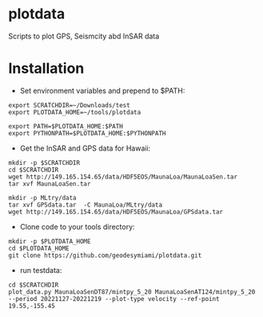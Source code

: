 # plotdata
Scripts to plot GPS, Seismcity abd InSAR data

# Installation
- Set environment variables and prepend to $PATH:
```
export SCRATCHDIR=~/Downloads/test
export PLOTDATA_HOME=~/tools/plotdata

export PATH=$PLOTDATA_HOME:$PATH
export PYTHONPATH=$PLOTDATA_HOME:$PYTHONPATH

```
- Get the InSAR and GPS data for Hawaii:
```
mkdir -p $SCRATCHDIR
cd $SCRATCHDIR
wget http://149.165.154.65/data/HDF5EOS/MaunaLoa/MaunaLoaSen.tar
tar xvf MaunaLoaSen.tar

mkdir -p MLtry/data
tar xvf GPSdata.tar  -C MaunaLoa/MLtry/data
wget http://149.165.154.65/data/HDF5EOS/MaunaLoa/GPSdata.tar
```
- Clone code to your tools directory:
```
mkdir -p $PLOTDATA_HOME
cd $PLOTDATA_HOME
git clone https://github.com/geodesymiami/plotdata.git
```
- run testdata:
```
cd $SCRATCHDIR
plot_data.py MaunaLoaSenDT87/mintpy_5_20 MaunaLoaSenAT124/mintpy_5_20 --period 20221127-20221219 --plot-type velocity --ref-point 19.55,-155.45
```
